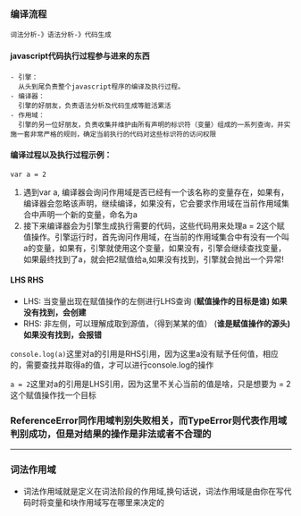 ### 编译流程
    词法分析-》语法分析-》代码生成
#### javascript代码执行过程参与进来的东西
    - 引擎：
      从头到尾负责整个javascript程序的编译及执行过程。
    - 编译器：
      引擎的好朋友，负责语法分析及代码生成等脏活累活
    - 作用域：
      引擎的另一位好朋友，负责收集并维护由所有声明的标识符（变量）组成的一系列查询，并实施一套非常严格的规则，确定当前执行的代码对这些标识符的访问权限
#### 编译过程以及执行过程示例：
  `var a = 2`

  1. 遇到var a, 编译器会询问作用域是否已经有一个该名称的变量存在，如果有，编译器会忽略该声明，继续编译，如果没有，它会要求作用域在当前作用域集合中声明一个新的变量，命名为a
  2. 接下来编译器会为引擎生成执行需要的代码，这些代码用来处理a = 2这个赋值操作。引擎运行时，首先询问作用域，在当前的作用域集合中有没有一个叫a的变量，如果有，引擎就使用这个变量，如果没有，引擎会继续查找变量，如果最终找到了a，就会把2赋值给a,如果没有找到，引擎就会抛出一个异常!

#### LHS RHS
  - LHS: 当变量出现在赋值操作的左侧进行LHS查询 (**赋值操作的目标是谁) 如果没有找到，会创建**
  - RHS: 非左侧，可以理解成取到源值，（得到某某的值） (**谁是赋值操作的源头) 如果没有找到，会报错**

  `console.log(a)`这里对a的引用是RHS引用，因为这里a没有赋予任何值，相应的，需要查找并取得a的值，才可以进行console.log的操作

  `a = 2`这里对a的引用是LHS引用，因为这里不关心当前的值是啥，只是想要为 = 2 这个赋值操作找一个目标

### ReferenceError同作用域判别失败相关，而TypeError则代表作用域判别成功，但是对结果的操作是非法或者不合理的
---

### 词法作用域
 - 词法作用域就是定义在词法阶段的作用域,换句话说，词法作用域是由你在写代码时将变量和块作用域写在哪里来决定的
 